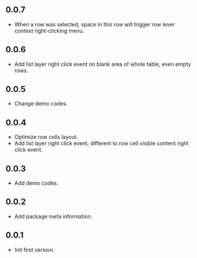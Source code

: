 ## 0.0.7

* When a row was selected, space in this row will trigger row lever context right-clicking menu.

## 0.0.6 

* Add list layer right click event on blank area of whole table, even empty rows.

## 0.0.5

* Change demo codes.

## 0.0.4

* Optimize row cells layout.
* Add list layer right click event, different to row cell visible content right click event.

## 0.0.3

* Add demo codes.

## 0.0.2

* Add package meta information.

## 0.0.1

* Init first version.
